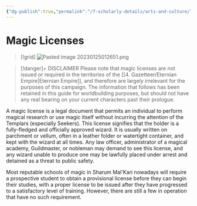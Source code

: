 ```yaml
---
{"dg-publish":true,"permalink":"/7-scholarly-details/arts-and-culture/legislation/magic-licenses/"}
---
```


# Magic Licenses

>[!grid]
>![Pasted image 20230125012651.png](/img/user/x.%20Assets/Attachments/Pasted%20image%2020230125012651.png)

> [!danger]+ DISCLAIMER
> Please note that magic licenses are not issued or required in the territories of the [[4. Gazetteer/Eternian Empire\|Eternian Empire]], and therefore are largely irrelevant for the purposes of this campaign. The information that follows has been retained in this guide for worldbuilding purposes, but should not have any real bearing on your current characters past their prologue. 

A magic license is a legal document that permits an individual to perform magical research or use magic itself without incurring the attention of the Templars (especially Seekers). This license signifies that the holder is a fully-fledged and officially approved wizard. It is usually written on parchment or vellum, often in a leather folder or watertight container, and kept with the wizard at all times. Any law officer, administrator of a magical academy, Guildmaster, or nobleman may demand to see this license, and any wizard unable to produce one may be lawfully placed under arrest and detained as a threat to public safety. 

Most reputable schools of magic in Sharum Mal'Kari nowadays will require a prospective student to obtain a provisional license before they can begin their studies, with a proper license to be issued after they have progressed to a satisfactory level of training. However, there are still a few in operation that have no such requirement.
